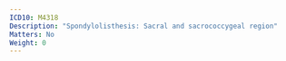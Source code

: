 ```yaml
---
ICD10: M4318
Description: "Spondylolisthesis: Sacral and sacrococcygeal region"
Matters: No
Weight: 0
---
```

